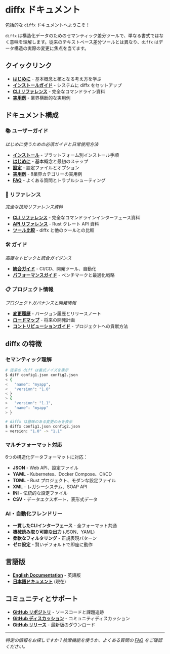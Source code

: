 # diffx ドキュメント

包括的な `diffx` ドキュメントへようこそ！

`diffx` は構造化データのためのセマンティック差分ツールで、単なる書式ではなく意味を理解します。従来のテキストベース差分ツールとは異なり、`diffx` はデータ構造の実際の変更に焦点を当てます。

## クイックリンク

- **[はじめに](user-guide/getting-started.md)** - 基本概念と核となる考え方を学ぶ
- **[インストールガイド](user-guide/installation.md)** - システムに diffx をセットアップ
- **[CLI リファレンス](reference/cli-reference.md)** - 完全なコマンドライン資料
- **[実用例](user-guide/examples.md)** - 業界横断的な実用例

## ドキュメント構成

### 📚 ユーザーガイド
*はじめに使うための必須ガイドと日常使用方法*

- **[インストール](user-guide/installation.md)** - プラットフォーム別インストール手順
- **[はじめに](user-guide/getting-started.md)** - 基本概念と最初のステップ
- **[設定](user-guide/configuration.md)** - 設定ファイルとオプション
- **[実用例](user-guide/examples.md)** - 8業界カテゴリーの実用例
- **[FAQ](user-guide/faq_ja.md)** - よくある質問とトラブルシューティング

### 📖 リファレンス
*完全な技術リファレンス資料*

- **[CLI リファレンス](reference/cli-reference.md)** - 完全なコマンドラインインターフェース資料
- **[API リファレンス](reference/api-reference.md)** - Rust クレート API 資料
- **[ツール比較](reference/comparison.md)** - diffx と他のツールとの比較

### 🛠️ ガイド
*高度なトピックと統合ガイダンス*

- **[統合ガイド](guides/integrations.md)** - CI/CD、開発ツール、自動化
- **[パフォーマンスガイド](guides/performance.md)** - ベンチマークと最適化戦略

### 📋 プロジェクト情報
*プロジェクトガバナンスと開発情報*

- **[変更履歴](project/changelog.md)** - バージョン履歴とリリースノート
- **[ロードマップ](project/roadmap.md)** - 将来の開発計画
- **[コントリビューションガイド](../CONTRIBUTING.md)** - プロジェクトへの貢献方法

## diffx の特徴

### セマンティック理解
```bash
# 従来の diff は書式ノイズを表示
$ diff config1.json config2.json
< {
<   "name": "myapp",
<   "version": "1.0"
< }
> {
>   "version": "1.1",
>   "name": "myapp"
> }

# diffx は意味のある変更のみを表示
$ diffx config1.json config2.json
~ version: "1.0" -> "1.1"
```

### マルチフォーマット対応
6つの構造化データフォーマットに対応：
- **JSON** - Web API、設定ファイル
- **YAML** - Kubernetes、Docker Compose、CI/CD
- **TOML** - Rust プロジェクト、モダンな設定ファイル
- **XML** - レガシーシステム、SOAP API
- **INI** - 伝統的な設定ファイル
- **CSV** - データエクスポート、表形式データ

### AI・自動化フレンドリー
- **一貫したCLIインターフェース** - 全フォーマット共通
- **機械読み取り可能な出力** (JSON、YAML)
- **柔軟なフィルタリング** - 正規表現パターン
- **ゼロ設定** - 賢いデフォルトで即座に動作

## 言語版

- **[English Documentation](./index.md)** - 英語版
- **[日本語ドキュメント](./index_ja.md)** (現在)

## コミュニティとサポート

- **[GitHub リポジトリ](https://github.com/kako-jun/diffx)** - ソースコードと課題追跡
- **[GitHub ディスカッション](https://github.com/kako-jun/diffx/discussions)** - コミュニティディスカッション
- **[GitHub リリース](https://github.com/kako-jun/diffx/releases)** - 最新版のダウンロード

---

*特定の情報をお探しですか？検索機能を使うか、よくある質問の [FAQ](user-guide/faq_ja.md) をご確認ください。*
